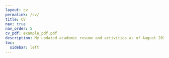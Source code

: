 ```yaml
---
layout: cv
permalink: /cv/
title: CV
nav: true
nav_order: 5
cv_pdf: example_pdf.pdf
description: My updated academic resume and activities as of August 2025.
toc:
  sidebar: left
---
```

